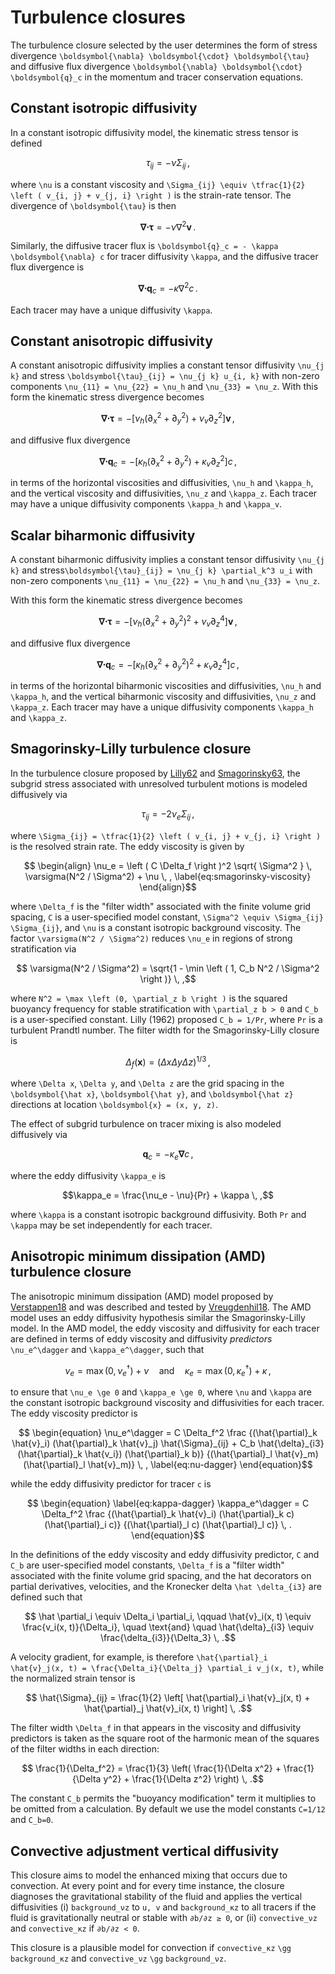 # Turbulence closures

The turbulence closure selected by the user determines the form of stress divergence
``\boldsymbol{\nabla} \boldsymbol{\cdot} \boldsymbol{\tau}`` and diffusive flux divergence
``\boldsymbol{\nabla} \boldsymbol{\cdot} \boldsymbol{q}_c`` in the momentum and tracer conservation equations.

## Constant isotropic diffusivity

In a constant isotropic diffusivity model, the kinematic stress tensor is defined
```math
\tau_{ij} = - \nu \Sigma_{ij} \, ,
```
where ``\nu`` is a constant viscosity and
``\Sigma_{ij} \equiv \tfrac{1}{2} \left ( v_{i, j} + v_{j, i} \right )`` is the strain-rate
tensor. The divergence of ``\boldsymbol{\tau}`` is then
```math
\boldsymbol{\nabla} \boldsymbol{\cdot} \boldsymbol{\tau} = -\nu \nabla^2 \boldsymbol{v} \, .
```
Similarly, the diffusive tracer flux is ``\boldsymbol{q}_c = - \kappa \boldsymbol{\nabla} c`` for tracer
diffusivity ``\kappa``, and the diffusive tracer flux divergence is
```math
\boldsymbol{\nabla} \boldsymbol{\cdot} \boldsymbol{q}_c = - \kappa \nabla^2 c \, .
```
Each tracer may have a unique diffusivity ``\kappa``.

## Constant anisotropic diffusivity

A constant anisotropic diffusivity implies a constant tensor
diffusivity ``\nu_{j k}`` and stress ``\boldsymbol{\tau}_{ij} = \nu_{j k} u_{i, k}`` with non-zero
components ``\nu_{11} = \nu_{22} = \nu_h`` and ``\nu_{33} = \nu_z``.
With this form the kinematic stress divergence becomes
```math
\boldsymbol{\nabla} \boldsymbol{\cdot} \boldsymbol{\tau} = - \left [ \nu_h \left ( \partial_x^2 + \partial_y^2 \right )
                                    + \nu_v \partial_z^2 \right ] \boldsymbol{v} \, ,
```
and diffusive flux divergence
```math
\boldsymbol{\nabla} \boldsymbol{\cdot} \boldsymbol{q}_c = - \left [ \kappa_{h} \left ( \partial_x^2 + \partial_y^2 \right )
                                    + \kappa_{v} \partial_z^2 \right ] c \, ,
```
in terms of the horizontal viscosities and diffusivities, ``\nu_h`` and ``\kappa_h``, and the
vertical viscosity and diffusivities, ``\nu_z`` and ``\kappa_z``. Each tracer may have a unique
diffusivity components ``\kappa_h`` and ``\kappa_v``.

## Scalar biharmonic diffusivity

A constant biharmonic diffusivity implies a constant tensor diffusivity ``\nu_{j k}`` and
stress``\boldsymbol{\tau}_{ij} = \nu_{j k} \partial_k^3 u_i`` with non-zero components
``\nu_{11} = \nu_{22} = \nu_h`` and ``\nu_{33} = \nu_z``.

With this form the kinematic stress divergence becomes
```math
\boldsymbol{\nabla} \boldsymbol{\cdot} \boldsymbol{\tau} = - \left [ \nu_h \left ( \partial_x^2 + \partial_y^2 \right )^2
                                    + \nu_v \partial_z^4 \right ] \boldsymbol{v} \, ,
```
and diffusive flux divergence
```math
\boldsymbol{\nabla} \boldsymbol{\cdot} \boldsymbol{q}_c = - \left [ \kappa_{h} \left ( \partial_x^2 + \partial_y^2 \right )^2
                                    + \kappa_{v} \partial_z^4 \right ] c \, ,
```
in terms of the horizontal biharmonic viscosities and diffusivities, ``\nu_h`` and ``\kappa_h``, and the
vertical biharmonic viscosity and diffusivities, ``\nu_z`` and ``\kappa_z``. Each tracer may have a unique
diffusivity components ``\kappa_h`` and ``\kappa_z``.

## Smagorinsky-Lilly turbulence closure

In the turbulence closure proposed by [Lilly62](@cite) and [Smagorinsky63](@cite),
the subgrid stress associated with unresolved turbulent motions is modeled diffusively via
```math
\tau_{ij} = - 2 \nu_e \Sigma_{ij} \, ,
```
where ``\Sigma_{ij} = \tfrac{1}{2} \left ( v_{i, j} + v_{j, i} \right )`` is the resolved
strain rate.
The eddy viscosity is given by
```math
    \begin{align}
    \nu_e = \left ( C \Delta_f \right )^2 \sqrt{ \Sigma^2 } \, \varsigma(N^2 / \Sigma^2) + \nu \, ,
    \label{eq:smagorinsky-viscosity}
    \end{align}
```
where ``\Delta_f`` is the "filter width" associated with the finite volume grid spacing,
``C`` is a user-specified model constant, ``\Sigma^2 \equiv \Sigma_{ij} \Sigma_{ij}``, and
``\nu`` is a constant isotropic background viscosity.
The factor ``\varsigma(N^2 / \Sigma^2)`` reduces ``\nu_e`` in regions of
strong stratification via
```math
    \varsigma(N^2 / \Sigma^2) = \sqrt{1 - \min \left ( 1, C_b N^2 / \Sigma^2 \right )} \, ,
```
where ``N^2 = \max \left (0, \partial_z b \right )`` is the squared buoyancy frequency for stable
stratification with ``\partial_z b > 0`` and ``C_b`` is a user-specified constant.  Lilly (1962)
proposed ``C_b = 1/Pr``, where ``Pr`` is a turbulent Prandtl number.
The filter width for the Smagorinsky-Lilly closure is
```math
\Delta_f(\boldsymbol{x}) = \left ( \Delta x \Delta y \Delta z \right)^{1/3} \, ,
```
where ``\Delta x``, ``\Delta y``, and ``\Delta z`` are the grid spacing in the
``\boldsymbol{\hat x}``, ``\boldsymbol{\hat y}``, and ``\boldsymbol{\hat z}`` directions at location ``\boldsymbol{x} = (x, y, z)``.

The effect of subgrid turbulence on tracer mixing is also modeled diffusively via
```math
\boldsymbol{q}_c = - \kappa_e \boldsymbol{\nabla} c \, ,
```
where the eddy diffusivity ``\kappa_e`` is
```math
\kappa_e = \frac{\nu_e - \nu}{Pr} + \kappa \, ,
```
where ``\kappa`` is a constant isotropic background diffusivity.
Both ``Pr`` and ``\kappa`` may be set independently for each tracer.

## Anisotropic minimum dissipation (AMD) turbulence closure

The anisotropic minimum dissipation (AMD) model proposed by [Verstappen18](@cite) and was
described and tested by [Vreugdenhil18](@cite). The AMD model uses an eddy diffusivity hypothesis
similar the Smagorinsky-Lilly model. In the AMD model, the eddy viscosity and diffusivity for each
tracer are defined in terms of eddy viscosity and diffusivity *predictors* ``\nu_e^\dagger`` and ``\kappa_e^\dagger``,
such that
```math
    \nu_e = \max \left ( 0, \nu_e^\dagger \right ) + \nu
    \quad \text{and} \quad
    \kappa_e = \max \left ( 0, \kappa_e^\dagger \right ) + \kappa \, ,
```
to ensure that ``\nu_e \ge 0`` and ``\kappa_e \ge 0``, where ``\nu`` and ``\kappa`` are the
constant isotropic background viscosity and diffusivities for each tracer. The eddy viscosity 
predictor is
```math
    \begin{equation}
    \nu_e^\dagger = C \Delta_f^2
    \frac
        {(\hat{\partial}_k \hat{v}_i) (\hat{\partial}_k \hat{v}_j) \hat{\Sigma}_{ij}
        + C_b \hat{\delta}_{i3} (\hat{\partial}_k \hat{v_i}) (\hat{\partial}_k b)}
        {(\hat{\partial}_l \hat{v}_m) (\hat{\partial}_l \hat{v}_m)} \, ,
    \label{eq:nu-dagger}
    \end{equation}
```
while the eddy diffusivity predictor for tracer ``c`` is
```math
    \begin{equation}
    \label{eq:kappa-dagger}
    \kappa_e^\dagger = C \Delta_f^2
    \frac
        {(\hat{\partial}_k \hat{v}_i) (\hat{\partial}_k c) (\hat{\partial}_i c)}
        {(\hat{\partial}_l c) (\hat{\partial}_l c)} \, .
    \end{equation}
```
In the definitions of the eddy viscosity and eddy diffusivity predictor, ``C`` and ``C_b`` are
user-specified model constants, ``\Delta_f`` is a "filter width" associated with the finite volume
grid spacing, and the hat decorators on partial derivatives, velocities, and the Kronecker
delta ``\hat \delta_{i3}`` are defined such that
```math
    \hat \partial_i \equiv \Delta_i \partial_i, \qquad
    \hat{v}_i(x, t) \equiv \frac{v_i(x, t)}{\Delta_i}, \quad \text{and} \quad
    \hat{\delta}_{i3} \equiv \frac{\delta_{i3}}{\Delta_3} \, .
```
A velocity gradient, for example, is therefore
``\hat{\partial}_i \hat{v}_j(x, t) = \frac{\Delta_i}{\Delta_j} \partial_i v_j(x, t)``,
while the normalized strain tensor is
```math
    \hat{\Sigma}_{ij} =
        \frac{1}{2} \left[ \hat{\partial}_i \hat{v}_j(x, t) + \hat{\partial}_j \hat{v}_i(x, t) \right] \, .
```
The filter width ``\Delta_f`` in that appears in the viscosity and diffusivity predictors
is taken as the square root of the harmonic mean of the squares of the filter widths in
each direction:
```math
    \frac{1}{\Delta_f^2} = \frac{1}{3} \left(   \frac{1}{\Delta x^2}
                                              + \frac{1}{\Delta y^2}
                                              + \frac{1}{\Delta z^2} \right) \, .
```
The constant ``C_b`` permits the "buoyancy modification" term it multiplies to be omitted
from a calculation.
By default we use the model constants ``C=1/12`` and ``C_b=0``.

## Convective adjustment vertical diffusivity

This closure aims to model the enhanced mixing that occurs due to convection.
At every point and for every time instance, the closure diagnoses the gravitational stability of the fluid and
applies the vertical diffusivities (i) `background_νz` to `u, v` and `background_κz` to all tracers if the fluid
is gravitationally neutral or stable with ``∂b/∂z ≥ 0``, or (ii) `convective_νz` and `convective_κz` if ``∂b/∂z < 0``.

This closure is a plausible model for convection if `convective_κz` ``\gg`` `background_κz` and `convective_νz` ``\gg`` `background_νz`.
